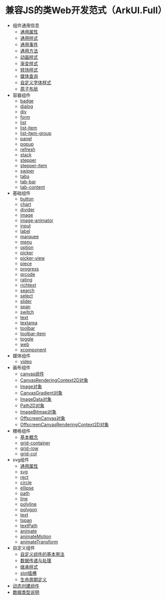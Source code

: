 # 兼容JS的类Web开发范式（ArkUI.Full）
<!--Kit: ArkUI-->
<!--Subsystem: ArkUI-->
<!--Owner: @yihao-lin-->
<!--Designer: @piggyguy-->
<!--Tester: @songyanhong-->
<!--Adviser: @HelloCrease-->

- 组件通用信息<!--js-full-universal-comp-infor-->
  - [通用属性](js-components-common-attributes.md)
  - [通用样式](js-components-common-styles.md)
  - [通用事件](js-components-common-events.md)
  - [通用方法](js-components-common-methods.md)
  - [动画样式](js-components-common-animation.md)
  - [渐变样式](js-components-common-gradient.md)
  - [转场样式](js-components-common-transition.md)
  - [媒体查询](js-components-common-mediaquery.md)
  - [自定义字体样式](js-components-common-customizing-font.md)
  - [原子布局](js-components-common-atomic-layout.md)
- 容器组件<!--js-full-container-comp-->
  - [badge](js-components-container-badge.md)
  - [dialog](js-components-container-dialog.md)
  - [div](js-components-container-div.md)
  - [form](js-components-container-form.md)
  - [list](js-components-container-list.md)
  - [list-item](js-components-container-list-item.md)
  - [list-item-group](js-components-container-list-item-group.md)
  - [panel](js-components-container-panel.md)
  - [popup](js-components-container-popup.md)
  - [refresh](js-components-container-refresh.md)
  - [stack](js-components-container-stack.md)
  - [stepper](js-components-container-stepper.md)
  - [stepper-item](js-components-container-stepper-item.md)
  - [swiper](js-components-container-swiper.md)
  - [tabs](js-components-container-tabs.md)
  - [tab-bar](js-components-container-tab-bar.md)
  - [tab-content](js-components-container-tab-content.md)
- 基础组件<!--js-full-basic-comp-->
  - [button](js-components-basic-button.md)
  - [chart](js-components-basic-chart.md)
  - [divider](js-components-basic-divider.md)
  - [image](js-components-basic-image.md)
  - [image-animator](js-components-basic-image-animator.md)
  - [input](js-components-basic-input.md)
  - [label](js-components-basic-label.md)
  - [marquee](js-components-basic-marquee.md)
  - [menu](js-components-basic-menu.md)
  - [option](js-components-basic-option.md)
  - [picker](js-components-basic-picker.md)
  - [picker-view](js-components-basic-picker-view.md)
  - [piece](js-components-basic-piece.md)
  - [progress](js-components-basic-progress.md)
  - [qrcode](js-components-basic-qrcode.md)
  - [rating](js-components-basic-rating.md)
  - [richtext](js-components-basic-richtext.md)
  - [search](js-components-basic-search.md)
  - [select](js-components-basic-select.md)
  - [slider](js-components-basic-slider.md)
  - [span](js-components-basic-span.md)
  - [switch](js-components-basic-switch.md)
  - [text](js-components-basic-text.md)
  - [textarea](js-components-basic-textarea.md)
  - [toolbar](js-components-basic-toolbar.md)
  - [toolbar-item](js-components-basic-toolbar-item.md)
  - [toggle](js-components-basic-toggle.md)
  - [web](js-components-basic-web.md)
  - [xcomponent](js-components-basic-xcomponent.md)
- 媒体组件<!--js-full-media-comp-->
  - [video](js-components-media-video.md)
- 画布组件<!--js-full-canvas-comp-->
  - [canvas组件](js-components-canvas-canvas.md)
  - [CanvasRenderingContext2D对象](js-components-canvas-canvasrenderingcontext2d.md)
  - [Image对象](js-components-canvas-image.md)
  - [CanvasGradient对象](js-components-canvas-canvasgradient.md)
  - [ImageData对象](js-components-canvas-imagedata.md)
  - [Path2D对象](js-components-canvas-path2d.md)
  - [ImageBitmap对象](js-components-canvas-imagebitmap.md)
  - [OffscreenCanvas对象](js-components-canvas-offscreencanvas.md)
  - [OffscreenCanvasRenderingContext2D对象](js-offscreencanvasrenderingcontext2d.md)
- 栅格组件<!--js-full-grid-comp-->
  - [基本概念](js-components-grid-basic-concepts.md)
  - [grid-container](js-components-grid-container.md)
  - [grid-row](js-components-grid-row.md)
  - [grid-col](js-components-grid-col.md)
- svg组件<!--js-full-svg-comp-->
  - [通用属性](js-components-svg-common-attributes.md)
  - [svg](js-components-svg.md)
  - [rect](js-components-svg-rect.md)
  - [circle](js-components-svg-circle.md)
  - [ellipse](js-components-svg-ellipse.md)
  - [path](js-components-svg-path.md)
  - [line](js-components-svg-line.md)
  - [polyline](js-components-svg-polyline.md)
  - [polygon](js-components-svg-polygon.md)
  - [text](js-components-svg-text.md)
  - [tspan](js-components-svg-tspan.md)
  - [textPath](js-components-svg-textpath.md)
  - [animate](js-components-svg-animate.md)
  - [animateMotion](js-components-svg-animatemotion.md)
  - [animateTransform](js-components-svg-animatetransform.md)
- 自定义组件<!--js-full-custom-comp-->
  - [自定义组件的基本用法](js-components-custom-basic-usage.md)
  - [数据传递与处理](js-components-custom-props.md)
  - [继承样式](js-components-custom-style.md)
  - [slot插槽](js-components-custom-slot.md)
  - [生命周期定义](js-components-custom-lifecycle.md)
- [动态创建组件](js-components-create-elements.md)
- [数据类型说明](js-appendix-types.md)
